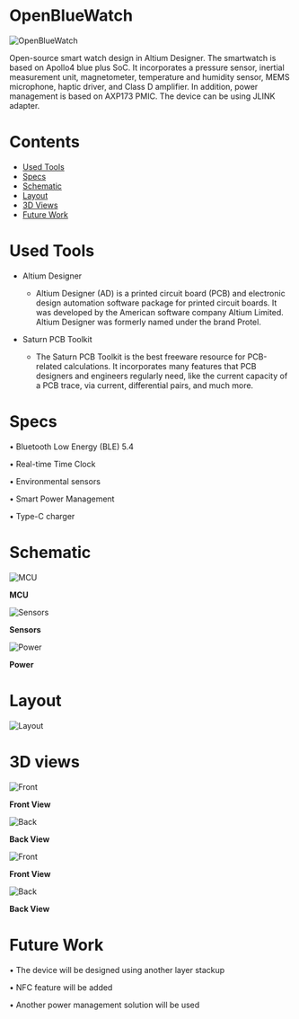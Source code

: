 # OpenBlueWatch
![OpenBlueWatch](https://github.com/CircuitCraftsman/OpenBlueWatch/blob/main/OpenBlueWatch/Schematic/Block%20Diagram.png)

Open-source smart watch design in Altium Designer. The smartwatch is based on Apollo4 blue plus SoC. It incorporates a pressure sensor, inertial measurement unit, magnetometer, temperature and humidity sensor, MEMS microphone, haptic driver, and Class D amplifier. In addition, power management is based on AXP173 PMIC. The device can be using JLINK adapter. 

# Contents
- [Used Tools](#Used-Tools)
- [Specs](#Specs)
- [Schematic](#Schematic)
- [Layout](#Layout)
- [3D Views](#3D-Views)
- [Future Work](#Future-Work)

# Used Tools
- Altium Designer

    - Altium Designer (AD) is a printed circuit board (PCB) and electronic design automation software package for printed circuit boards. It was developed by the American software company Altium Limited. Altium Designer was formerly named under the brand Protel.

- Saturn PCB Toolkit

    - The Saturn PCB Toolkit is the best freeware resource for PCB-related calculations. It incorporates many features that PCB designers and engineers regularly need, like the current capacity of a PCB trace, via current, differential pairs, and much more.

# Specs

  • Bluetooth Low Energy (BLE) 5.4
  
  • Real-time Time Clock
  
  • Environmental sensors
  
  • Smart Power Management
  
  • Type-C charger

# Schematic 

![MCU](https://github.com/CircuitCraftsman/OpenBlueWatch/blob/main/OpenBlueWatch/Schematic/MCU.png)

**MCU**

![Sensors](https://github.com/CircuitCraftsman/OpenBlueWatch/blob/main/OpenBlueWatch/Schematic/Sensors.png)

**Sensors**

![Power](https://github.com/CircuitCraftsman/OpenBlueWatch/blob/main/OpenBlueWatch/Schematic/Power.png)

**Power**

# Layout

![Layout](https://github.com/CircuitCraftsman/OpenBlueWatch/blob/main/OpenBlueWatch/Layout/layout.png)

# 3D views

![Front](https://github.com/CircuitCraftsman/OpenBlueWatch/blob/main/OpenBlueWatch/Project%20outputs/Images/3D%20Front.png)

**Front View**

![Back](https://github.com/CircuitCraftsman/OpenBlueWatch/blob/main/OpenBlueWatch/Project%20outputs/Images/3D%20Front.png)

**Back View**

![Front](https://media.licdn.com/dms/image/v2/D562DAQFgz1dOIPLLmw/profile-treasury-image-shrink_800_800/profile-treasury-image-shrink_800_800/0/1699466358328?e=1744322400&v=beta&t=-baVc0_afFe4btZv-IMa9OuKzIjo3gkh3ymoWeZyQeE)

**Front View**

![Back](https://media.licdn.com/dms/image/v2/D562DAQEfvLfMubVegQ/profile-treasury-image-shrink_800_800/profile-treasury-image-shrink_800_800/0/1699466428609?e=1744322400&v=beta&t=J-x9mI1FhwZHsZ5mEAWIZFUeT4BRmSueVVECh_pzFuo)

**Back View**

# Future Work

  • The device will be designed using another layer stackup
  
  • NFC feature will be added
  
  • Another power management solution will be used




  
  
